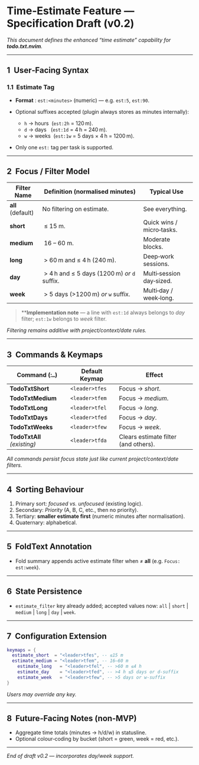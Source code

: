 # Time‑Estimate Feature — Specification Draft (v0.2)

_This document defines the enhanced “time estimate” capability for **todo.txt.nvim**._

---

## 1  User‑Facing Syntax

### 1.1  Estimate Tag

- **Format** : `est:<minutes>` (numeric) — e.g. `est:5`, `est:90`.
- Optional suffixes accepted (plugin always stores as minutes internally):

  - `h` → hours  (`est:2h` = 120 m).
  - `d` → days   (`est:1d` = 4 h = 240 m).
  - `w` → weeks  (`est:1w` = 5 days × 4 h = 1200 m).
- Only one `est:` tag per task is supported.

---

## 2  Focus / Filter Model

| Filter Name       | Definition (normalised minutes)               | Typical Use               |
| ----------------- | --------------------------------------------- | ------------------------- |
| **all** (default) | No filtering on estimate.                     | See everything.           |
| **short**         |  ≤ 15 m.                                      | Quick wins / micro‑tasks. |
| **medium**        |  16 – 60 m.                                   | Moderate blocks.          |
| **long**          |  > 60 m and ≤ 4 h (240 m).                    | Deep‑work sessions.       |
| **day**           |  > 4 h and ≤ 5 days (1200 m) _or_ `d` suffix. | Multi‑session day‑sized.  |
| **week**          |  > 5 days (>1200 m) _or_ `w` suffix.          | Multi‑day / week‑long.    |

> \*\***Implementation note** — a line with `est:1d` always belongs to _day_ filter; `est:1w` belongs to _week_ filter.

_Filtering remains additive with project/context/date rules._

---

## 3  Commands & Keymaps

| Command (:`…`)              | Default Keymap | Effect                               |
| --------------------------- | -------------- | ------------------------------------ |
| **TodoTxtShort**            | `<leader>tfes` | Focus → _short_.                     |
| **TodoTxtMedium**           | `<leader>tfem` | Focus → _medium_.                    |
| **TodoTxtLong**             | `<leader>tfel` | Focus → _long_.                      |
| **TodoTxtDays**             | `<leader>tfed` | Focus → _day_.                       |
| **TodoTxtWeeks**            | `<leader>tfew` | Focus → _week_.                      |
| **TodoTxtAll** _(existing)_ | `<leader>tfda` | Clears estimate filter (and others). |

_All commands persist focus state just like current project/context/date filters._

---

## 4  Sorting Behaviour

1. Primary sort: _focused vs. unfocused_ (existing logic).
2. Secondary: _Priority_ (A, B, C, etc., then no priority).
3. Tertiary: **smaller estimate first** (numeric minutes after normalisation).
4. Quaternary: alphabetical.

---

## 5  FoldText Annotation

- Fold summary appends active estimate filter when ≠ **all** (e.g. `Focus: est:week`).

---

## 6  State Persistence

- `estimate_filter` key already added; accepted values now: `all` | `short` | `medium` | `long` | `day` | `week`.

---

## 7  Configuration Extension

```lua
keymaps = {
  estimate_short  = "<leader>tfes", -- ≤15 m
  estimate_medium = "<leader>tfem", -- 16–60 m
    estimate_long   = "<leader>tfel", -- >60 m ≤4 h
    estimate_day    = "<leader>tfed", -- >4 h ≤5 days or d‑suffix
    estimate_week   = "<leader>tfew", -- >5 days or w‑suffix
}
```

_Users may override any key._

---

## 8  Future‑Facing Notes (non‑MVP)

- Aggregate time totals (minutes → h/d/w) in statusline.
- Optional colour‑coding by bucket (short = green, week = red, etc.).

---

_End of draft v0.2 — incorporates day/week support._
